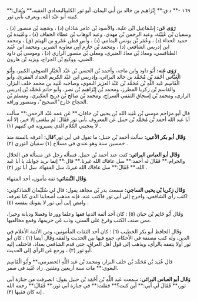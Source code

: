 ١٦٩ -** د ق:** إِبْرَاهِيم بن خالد بن أَبي اليمان، أبو ثور الكلبيالبغدادي الفقيه،** ويُقال:** كنيته أبو عَبْد الله، ويعرف بأبي ثور.

**رَوَى عَن:** إِسْمَاعِيل ابْن علية، والأسود بْن عامر شاذان (د) ، وسَعِيد بْن منصور (د) ، وسفيان بْن عُيَيْنَة، وعبد الرحمن بْن مهدي، وعبد الوهاب بْن عطاء الخفاف (د) ، وعُبَيدة بْن حميد الحذاء (د) ، وعُمَر بْن يونس اليمامي (د) ، وأبي قطن عَمْرو بن الهيثم (ق) ، ومحمد ابن إدريس الشافعي (د) ، ومحمد بْن خازم أَبِي معاوية الضرير، ومحمد ابن عُبَيد الطنافسي، ومعاذ بْن معاذ العنبري، ومعلى بْن منصور الرازي (د) ، وموسى بْن داود الضبي، ووكيع بْن الجراح، ويزيد بْن هارون.

**رَوَى عَنه:** أَبُو داود وابن ماجه، وأحمد بْن الحسن بْن عَبْد الْجَبَّارِ الصوفي الكبير، وأَبُو الْعَبَّاس أَحْمَد بْن مُحَمَّد بن خالد البراثي، وإدريس ابن عَبْد الكريم الحداد المقرئ، وأبو الْقَاسِم عَبد اللَّهِ بْن مُحَمَّد بْن عَبْد العزيز البغوي، وصاحبه عُبَيد بن محمد خلف البزار، والقاسم بْن زكريا المطرز، ومحمد بْن إِبْرَاهِيم بْن نصر، وأبو حاتم مُحَمَّد بْن إدريس الرازي، ومحمد بْن إسحاق الثقفي السراج، ومحمد بْن صالح بْن ذريح العكبري، ومسلم بْن الحجاج خارج"الصحيح"، ومنصور وراقه.

قال أبو مزاحم موسى بْن عُبَيد الله بْن يحيى بْن خاقان،** عَن عمه عَبْد الرحمن:** سألت أبا عَبد الله أحمد بْن مُحَمَّد بْن حنبل عَن المعروف بأبي ثور فَقَالَ: لم يبلغني إلا خير، إلا أنه لا يعجبني الكلام الذي يصيرونه في كتبهم (١) .

**وَقَال أبو بكر الأعين:** سألت أحمد بْن حنبل: ما تقول في أبي ثور؟**قال:** أعرفه بالسنة منذ خمسين سنة وهو عندي في مسلاخ (١) سفيان الثوري (٢) .

**وَقَال أبو العباس البراثي:** كنت عند أحمد بْن حنبل، فسأله رجل عَن مسألة في الحلال والحرام،** فَقَالَ له أحمد:** سل عافاك الله غيرنا.** قال:** إنما نريد جوابك يا أبا عَبد الله،** فَقَالَ:** سل عافاك الله غيرنا، سل الفقهاء، سل أبا ثور (٣) .

**وَقَال النَّسَائي:** ثقة مأمون، أحد الفقهاء.

**وَقَال زكريا بْن يحيى الساجي:** سمعت بدر بْن مجاهد يقول: قال لي سُلَيْمان الشاذكوني: اكتب رأي الشافعي، واخرج إلى أبي ثور فاكتب عنه، فإنه مذهب أصحابنا الذي كنا نعرفه، وامض إلى أبي ثور لا يفوتك بنفسه (٤) .

وَقَال أَبُو حَاتِم بْن حبان (٥) : كان أحد أئمة الدنيا فقها وعلما وورعا وفضلا وديانة وخيرا، ممن صنف الكتب وفرع على السنن، وذب عَن حريمها، وقمع مخالفيها.

وَقَال الحافظ أبو بكر الخطيب (٦) : كان أحد الثقات المأمونين، ومن الأئمة الأعلام في الدين، وله كتب مصنفة في الأحكام، جمع فيها بين الحديث والفقه.وَقَال أيضا (١) : كان أبو ثور أولا يتفقه بالرأي، ويذهب إلى قول أهل العراق، حتى قدم الشافعي بغداد، فاختلف إليه أبو ثور (٢) ، ورجع عَن الرأي إلى الحديث.

قال عُبَيد بْن مُحَمَّد بْن خلف البزار، ومحمد بْن عَبد اللَّهِ الحضرمي،** وأَبُو الْقَاسِم البغوي:** مات سنة أربعين ومئتين. زاد عُبَيد في صفر.

**وَقَال أبو العباس البراثي:** سمعت عَبد اللَّهِ بْن أَحْمَد بْن حنبل يقول: انصرفت من جنازة أبي ثور،** فَقَالَ لي أبي:** أين كنت؟** فقلت:** في جنازة أبي ثور،** فَقَالَ:** رحمه الله إنه كان فقيها (٣) .